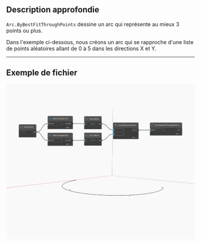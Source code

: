 ## Description approfondie
`Arc.ByBestFitThroughPoints` dessine un arc qui représente au mieux 3 points ou plus.

Dans l'exemple ci-dessous, nous créons un arc qui se rapproche d'une liste de points aléatoires allant de 0 à 5 dans les directions X et Y.

___
## Exemple de fichier

![ByBestFitThroughPoints](./Autodesk.DesignScript.Geometry.Arc.ByBestFitThroughPoints_img.jpg)

